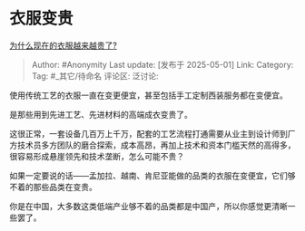 # 衣服变贵
[为什么现在的衣服越来越贵了?](https://www.zhihu.com/question/7759365204/answer/1901311813641025345)

> Author: #Anonymity
> Last update: [发布于 2025-05-01]
> Link:
> Category: 
> Tag: #_其它/待命名 
> 评论区:
> 泛讨论:

使用传统工艺的衣服一直在变更便宜，甚至包括手工定制西装服务都在变便宜。

是那些用到先进工艺、先进材料的高端成衣变贵了。

这很正常，一套设备几百万上千万，配套的工艺流程打通需要从业主到设计师到厂方技术员多方团队的磨合探索，成本高昂，再加上技术和资本门槛天然的高得多，很容易形成悬崖领先和技术垄断，怎么可能不贵？

如果一定要说的话——孟加拉、越南、肯尼亚能做的品类的衣服在变便宜，它们够不着的那些品类在变贵。

你是在中国，大多数这类低端产业够不着的品类都是中国产，所以你感觉更清晰一些罢了。
